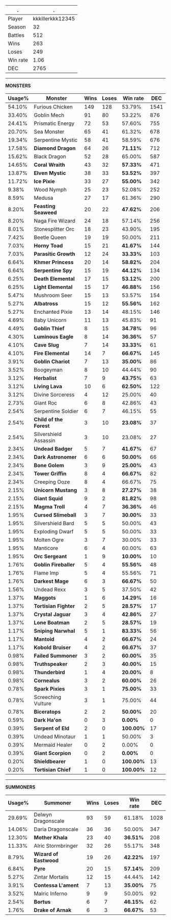 .|.
|-|-
Player|kkkillerkkk12345
Season|32
Battles|512
Wins|263
Loses|249
Win rate|1.06
DEC|2765

---
**MONSTERS**

Usage%|Monster|Wins|Loses|Win rate|DEC|
-|-|-|-|-|-|
54.10%|Furious Chicken|149|128|53.79%|1541|
33.40%|Goblin Mech|91|80|53.22%|876|
24.41%|Prismatic Energy|72|53|57.60%|755|
20.70%|Sea Monster|65|41|61.32%|678|
19.34%|Serpentine Mystic|58|41|58.59%|676|
17.58%|**Diamond Dragon**|64|26|**71.11%**|712|
15.62%|Black Dragon|52|28|65.00%|587|
14.65%|**Coral Wraith**|43|32|**57.33%**|471|
13.87%|**Elven Mystic**|38|33|**53.52%**|397|
11.72%|**Ice Pixie**|33|27|**55.00%**|342|
9.38%|Wood Nymph|25|23|52.08%|252|
8.59%|Medusa|27|17|61.36%|290|
8.20%|**Feasting Seaweed**|20|22|**47.62%**|206|
8.20%|Naga Fire Wizard|24|18|57.14%|256|
8.01%|Stonesplitter Orc|18|23|43.90%|195|
7.42%|Beetle Queen|19|19|50.00%|211|
7.03%|**Horny Toad**|15|21|**41.67%**|144|
7.03%|**Parasitic Growth**|12|24|**33.33%**|103|
6.64%|**Khmer Princess**|20|14|**58.82%**|204|
6.64%|**Serpentine Spy**|15|19|**44.12%**|134|
6.25%|**Death Elemental**|17|15|**53.12%**|200|
6.25%|**Light Elemental**|15|17|**46.88%**|156|
5.47%|Mushroom Seer|15|13|53.57%|154|
5.27%|**Albatross**|15|12|**55.56%**|162|
5.27%|Enchanted Pixie|13|14|48.15%|146|
4.69%|Baby Unicorn|11|13|45.83%|91|
4.49%|**Goblin Thief**|8|15|**34.78%**|96|
4.30%|**Luminous Eagle**|8|14|**36.36%**|57|
4.10%|**Cave Slug**|7|14|**33.33%**|61|
4.10%|**Fire Elemental**|14|7|**66.67%**|145|
3.91%|**Goblin Chariot**|7|13|**35.00%**|86|
3.52%|Boogeyman|8|10|44.44%|90|
3.12%|**Herbalist**|7|9|**43.75%**|63|
3.12%|**Living Lava**|10|6|**62.50%**|122|
3.12%|Divine Sorceress|4|12|25.00%|40|
2.73%|Giant Roc|6|8|42.86%|43|
2.54%|Serpentine Soldier|6|7|46.15%|55|
2.54%|**Child of the Forest**|3|10|**23.08%**|37|
2.54%|Silvershield Assassin|3|10|23.08%|27|
2.34%|**Undead Badger**|5|7|**41.67%**|67|
2.34%|**Dark Astronomer**|6|6|**50.00%**|66|
2.34%|**Bone Golem**|3|9|**25.00%**|43|
2.34%|**Tower Griffin**|8|4|**66.67%**|82|
2.34%|Creeping Ooze|8|4|66.67%|75|
2.15%|**Unicorn Mustang**|3|8|**27.27%**|38|
2.15%|**Giant Squid**|9|2|**81.82%**|98|
2.15%|**Magma Troll**|4|7|**36.36%**|46|
1.95%|**Cursed Slimeball**|3|7|**30.00%**|33|
1.95%|Silvershield Bard|5|5|50.00%|43|
1.95%|Exploding Dwarf|5|5|50.00%|33|
1.95%|Molten Ogre|3|7|30.00%|33|
1.95%|Manticore|6|4|60.00%|63|
1.95%|**Orc Sergeant**|1|9|**10.00%**|10|
1.76%|**Goblin Fireballer**|5|4|**55.56%**|48|
1.76%|Flame Imp|5|4|55.56%|71|
1.76%|**Darkest Mage**|6|3|**66.67%**|50|
1.56%|Undead Rexx|3|5|37.50%|42|
1.37%|**Maggots**|1|6|**14.29%**|16|
1.37%|**Tortisian Fighter**|2|5|**28.57%**|17|
1.37%|**Crystal Jaguar**|3|4|**42.86%**|27|
1.37%|**Lone Boatman**|2|5|**28.57%**|19|
1.17%|**Sniping Narwhal**|5|1|**83.33%**|56|
1.17%|**Mantoid**|4|2|**66.67%**|24|
1.17%|**Kobold Bruiser**|4|2|**66.67%**|37|
0.98%|**Failed Summoner**|3|2|**60.00%**|35|
0.98%|**Truthspeaker**|2|3|**40.00%**|15|
0.98%|**Thunderbird**|1|4|**20.00%**|8|
0.98%|**Cornealus**|3|2|**60.00%**|26|
0.78%|**Spark Pixies**|3|1|**75.00%**|33|
0.78%|Screeching Vulture|3|1|75.00%|44|
0.78%|**Biceratops**|2|2|**50.00%**|20|
0.59%|**Dark Ha'on**|0|3|**0.00%**|0|
0.39%|**Serpent of Eld**|2|0|**100.00%**|17|
0.39%|Undead Minotaur|1|1|50.00%|3|
0.39%|Mermaid Healer|0|2|0.00%|0|
0.39%|**Giant Scorpion**|0|2|**0.00%**|0|
0.20%|**Shieldbearer**|1|0|**100.00%**|13|
0.20%|**Tortisian Chief**|1|0|**100.00%**|12|

---
**SUMMONERS**

Usage%|Summoner|Wins|Loses|Win rate|DEC|
-|-|-|-|-|-|
29.69%|Delwyn Dragonscale|93|59|61.18%|1028|
14.06%|Daria Dragonscale|36|36|50.00%|347|
12.30%|**Mother Khala**|23|40|**36.51%**|208|
11.33%|Alric Stormbringer|32|26|55.17%|348|
8.79%|**Wizard of Eastwood**|19|26|**42.22%**|197|
6.84%|**Pyre**|20|15|**57.14%**|209|
5.27%|Zintar Mortalis|12|15|44.44%|142|
3.91%|**Contessa L'ament**|7|13|**35.00%**|75|
3.52%|Malric Inferno|9|9|50.00%|92|
2.54%|**Bortus**|6|7|**46.15%**|62|
1.76%|**Drake of Arnak**|6|3|**66.67%**|53|
